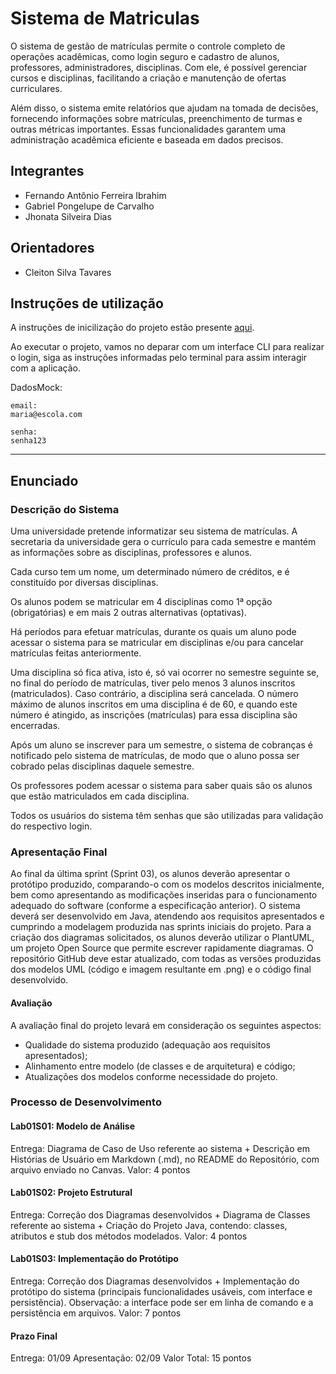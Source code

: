 # Sistema de Matriculas
O sistema de gestão de matrículas permite o controle completo de operações acadêmicas, como login seguro e cadastro de alunos, professores, administradores, disciplinas. Com ele, é possível gerenciar cursos e disciplinas, facilitando a criação e manutenção de ofertas curriculares.

Além disso, o sistema emite relatórios que ajudam na tomada de decisões, fornecendo informações sobre matrículas, preenchimento de turmas e outras métricas importantes. Essas funcionalidades garantem uma administração acadêmica eficiente e baseada em dados precisos. 


## Integrantes
* Fernando Antônio Ferreira Ibrahim
* Gabriel Pongelupe de Carvalho
* Jhonata Silveira Dias

## Orientadores
* Cleiton Silva Tavares

## Instruções de utilização

A instruções de inicilização do projeto estão presente [aqui](https://github.com/FernandoIbrahim/lds/tree/main/lab-01/code#inicialização-do-projeto).

Ao executar o projeto, vamos no deparar com um interface CLI para realizar o login, siga as instruções informadas pelo terminal para assim interagir com a aplicação.

DadosMock:
```
email:
maria@escola.com

senha:
senha123
```

--- 

## Enunciado

### Descrição do Sistema
Uma universidade pretende informatizar seu sistema de matrículas. A secretaria da universidade gera o currículo para cada semestre e mantém as informações sobre as disciplinas, professores e alunos.

Cada curso tem um nome, um determinado número de créditos, e é constituído por diversas disciplinas.

Os alunos podem se matricular em 4 disciplinas como 1ª opção (obrigatórias) e em mais 2 outras alternativas (optativas).

Há períodos para efetuar matrículas, durante os quais um aluno pode acessar o sistema para se matricular em disciplinas e/ou para cancelar matrículas feitas anteriormente.

Uma disciplina só fica ativa, isto é, só vai ocorrer no semestre seguinte se, no final do período de matrículas, tiver pelo menos 3 alunos inscritos (matriculados). Caso contrário, a disciplina será cancelada. O número máximo de alunos inscritos em uma disciplina é de 60, e quando este número é atingido, as inscrições (matrículas) para essa disciplina são encerradas.

Após um aluno se inscrever para um semestre, o sistema de cobranças é notificado pelo sistema de matrículas, de modo que o aluno possa ser cobrado pelas disciplinas daquele semestre.

Os professores podem acessar o sistema para saber quais são os alunos que estão matriculados em cada disciplina.

Todos os usuários do sistema têm senhas que são utilizadas para validação do respectivo login.

### Apresentação Final

Ao final da última sprint (Sprint 03), os alunos deverão apresentar o protótipo produzido, comparando-o com os modelos descritos inicialmente, bem como apresentando as modificações inseridas para o funcionamento adequado do software (conforme a especificação anterior). O sistema deverá ser desenvolvido em Java, atendendo aos requisitos apresentados e cumprindo a modelagem produzida nas sprints iniciais do projeto. Para a criação dos diagramas solicitados, os alunos deverão utilizar o PlantUML, um projeto Open Source que permite escrever rapidamente diagramas. O repositório GitHub deve estar atualizado, com todas as versões produzidas dos modelos UML (código e imagem resultante em .png) e o código final desenvolvido.

#### Avaliação
A avaliação final do projeto levará em consideração os seguintes aspectos:

- Qualidade do sistema produzido (adequação aos requisitos apresentados);
- Alinhamento entre modelo (de classes e de arquitetura) e código;
- Atualizações dos modelos conforme necessidade do projeto.

### Processo de Desenvolvimento

#### Lab01S01: Modelo de Análise
Entrega: Diagrama de Caso de Uso referente ao sistema + Descrição em Histórias de Usuário em Markdown (.md), no README do Repositório, com arquivo enviado no Canvas.
Valor: 4 pontos

#### Lab01S02: Projeto Estrutural
Entrega: Correção dos Diagramas desenvolvidos + Diagrama de Classes referente ao sistema + Criação do Projeto Java, contendo: classes, atributos e stub dos métodos modelados.
Valor: 4 pontos

#### Lab01S03: Implementação do Protótipo
Entrega: Correção dos Diagramas desenvolvidos + Implementação do protótipo do sistema (principais funcionalidades usáveis, com interface e persistência). Observação: a interface pode ser em linha de comando e a persistência em arquivos.
Valor: 7 pontos

#### Prazo Final
Entrega: 01/09
Apresentação: 02/09
Valor Total: 15 pontos
